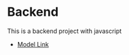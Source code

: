 # Backend
This is a backend project with javascript

- [Model Link](https://app.eraser.io/workspace/YtPqZ...)
